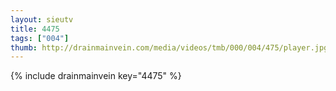 ```yaml
--- 
layout: sieutv
title: 4475
tags: ["004"]
thumb: http://drainmainvein.com/media/videos/tmb/000/004/475/player.jpg
---
```

{% include drainmainvein key="4475" %} 
